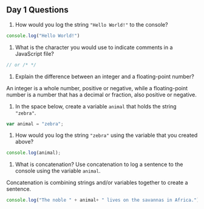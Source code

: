 ## Day 1 Questions

1. How would you log the string `"Hello World!"` to the console?

```JavaScript
console.log("Hello World!")
```

1. What is the character you would use to indicate comments in a JavaScript file?

```JavaScript
// or /* */
```

1. Explain the difference between an integer and a floating-point number?

An integer is a whole number, positive or negative, while a floating-point number is a number that has a decimal or fraction, also positive or negative.

1. In the space below, create a variable `animal` that holds the string `"zebra"`.

```JavaScript
var animal = "zebra";
```

1. How would you log the string `"zebra"` using the variable that you created above?

```JavaScript
console.log(animal);
```

1. What is concatenation? Use concatenation to log a sentence to the console using the variable `animal`.

Concatenation is combining strings and/or variables together to create a sentence.

```JavaScript
console.log("The noble " + animal+ " lives on the savannas in Africa.")
```
